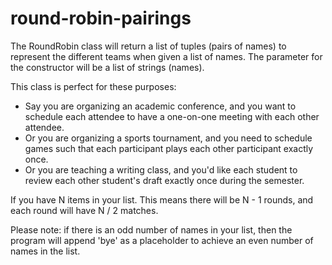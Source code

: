 # round-robin-pairings

The RoundRobin class will return a list of tuples (pairs of names) to represent the different teams when given a list of names. The parameter for the constructor will be a list of strings (names). 

This class is perfect for these purposes:
 - Say you are organizing an academic conference, and you want to schedule each attendee to have a one-on-one meeting with each other attendee.
 - Or you are organizing a sports tournament, and you need to schedule games such that each participant plays each other participant exactly once.
 - Or you are teaching a writing class, and you'd like each student to review each other student's draft exactly once during the semester.
 
If you have N items in your list. This means there will be N - 1 rounds, and each round will have N / 2 matches.

Please note: if there is an odd number of names in your list, then the program will append 'bye' as a placeholder to achieve an even number of names in the list.
